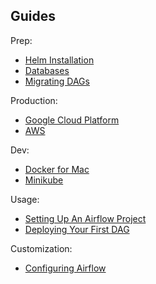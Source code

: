 ## Guides

Prep:

- [Helm Installation](/guides/helm)
- [Databases](/guides/databases)
- [Migrating DAGs](/guides/migrating-dags)

Production:

- [Google Cloud Platform](/guides/google-cloud)
- [AWS](/guides/aws)

Dev:

- [Docker for Mac](/guides/docker-for-mac)
- [Minikube](/guides/minikube)

Usage:

- [Setting Up An Airflow Project](/guides/creating-an-airflow-project/)
- [Deploying Your First DAG](/guides/deploying-your-first-dag/)

Customization:

- [Configuring Airflow](/guides/configuring-airflow)
